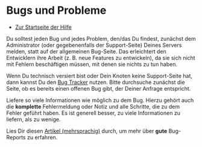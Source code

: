 Bugs und Probleme
===============

* [Zur Startseite der Hilfe](help)

Du solltest jeden Bug und jedes Problem, den/das Du findest, zunächst dem Administrator (oder gegebenenfalls der Support-Seite) Deines Servers melden, statt auf der allgemeinen Bug-Seite. Das erleichtert den Entwicklern ihre Arbeit (z. B. neue Features zu entwickeln), da sie sich nicht mit Fehlern beschäftigen müssen, mit denen sie nichts zu tun haben.

Wenn Du technisch versiert bist oder Dein Knoten keine Support-Seite hat, dann kannst Du den <a href="http://bugs.friendica.com/">Bug Tracker</a> nutzen. Bitte durchsuche zunächst die Seite, ob es bereits einen offenen Bug gibt, der Deiner Anfrage entspricht. 

Liefere so viele Informationen wie möglich zu dem Bug. Hierzu gehört auch die **komplette** Fehlermeldung oder Notiz und alle Schritte, die zu dem Fehler geführt haben. Es ist generell besser, zu viele Informationen zu liefern, als zu wenige. 

Lies Dir diesen <a href="http://www.chiark.greenend.org.uk/~sgtatham/bugs-de.html">Artikel (mehrsprachig)</a> durch, um mehr über **gute** Bug-Reports zu erfahren.
